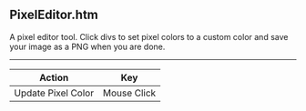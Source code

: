 PixelEditor.htm
---------------

A pixel editor tool. Click divs to set pixel colors to a custom color and save your image as a PNG when you are done.

---

Action             | Key
-------------------|------------
Update Pixel Color | Mouse Click
